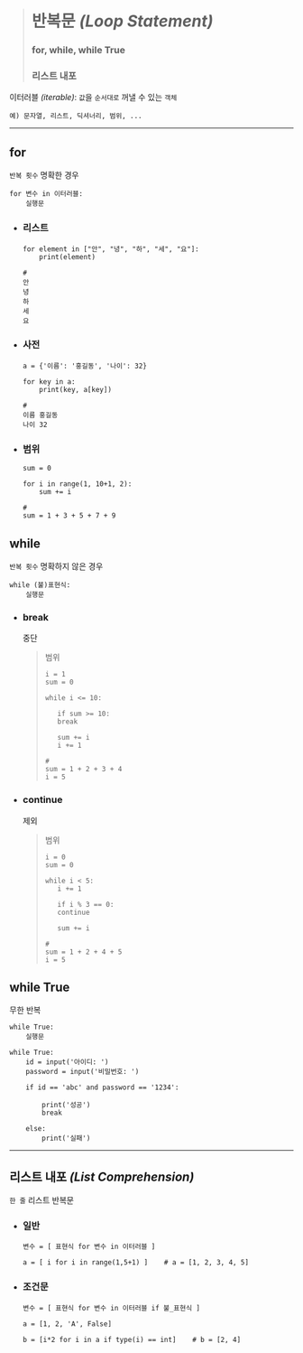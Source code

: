 ># 반복문 *(Loop Statement)*
>### for, while, while True
>### 리스트 내포

이터러블 *(iterable)*: `값`을 `순서대로` 꺼낼 수 있는 `객체`
```
예) 문자열, 리스트, 딕셔너리, 범위, ...
```

---

## for
`반복 횟수` 명확한 경우
```angular2html
for 변수 in 이터러블:
    실행문
```

+ ### 리스트
  ```
  for element in ["안", "녕", "하", "세", "요"]:
      print(element)
  
  #
  안
  녕
  하
  세
  요
  ```
  
+ ### 사전
  ```
  a = {'이름': '홍길동', '나이': 32} 
  
  for key in a:
      print(key, a[key])
  
  #
  이름 홍길동
  나이 32
  ```

+ ### 범위
  ```angular2html
  sum = 0
  
  for i in range(1, 10+1, 2):
      sum += i
  
  # 
  sum = 1 + 3 + 5 + 7 + 9
  ```

## while
`반복 횟수` 명확하지 않은 경우
```angular2html
while (불)표현식:
    실행문
```

+ ### break
  중단

  >범위
  >```
  >i = 1
  >sum = 0
  >
  >while i <= 10:
  >
  >    if sum >= 10: 
  >    break 
  >
  >    sum += i
  >    i += 1
  >
  ># 
  >sum = 1 + 2 + 3 + 4
  >i = 5
  >```

+ ### continue
  제외

  >범위
  >```
  >i = 0
  >sum = 0
  >
  >while i < 5:
  >    i += 1
  >
  >    if i % 3 == 0: 
  >    continue
  >
  >    sum += i
  >
  ># 
  >sum = 1 + 2 + 4 + 5
  >i = 5
  >```

## while True
무한 반복
```angular2html
while True:
    실행문
```

```angular2html
while True:
    id = input('아이디: ')
    password = input('비밀번호: ')

    if id == 'abc' and password == '1234':

        print('성공')
        break  

    else:
        print('실패')
```

---

## 리스트 내포 *(List Comprehension)*
`한 줄` 리스트 반복문

+ ### 일반
  `변수 = [ 표현식 for 변수 in 이터러블 ]`
  ```
  a = [ i for i in range(1,5+1) ]    # a = [1, 2, 3, 4, 5] 
  ```

+ ### 조건문
  `변수 = [ 표현식 for 변수 in 이터러블 if 불_표현식 ]`
  ```
  a = [1, 2, 'A', False]
  
  b = [i*2 for i in a if type(i) == int]    # b = [2, 4]
  ```